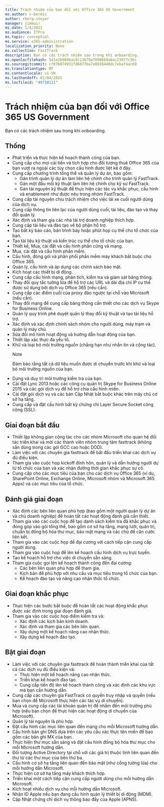 ```yaml
---
title: Trách nhiệm của bạn đối với Office 365 US Government
ms.author: v-bermic
author: rberg-steyer
manager: jimmuir
ms.date: 1/4/2021
ms.audience: ITPro
ms.topic: conceptual
ms.service: o365-administration
localization_priority: None
ms.collection: FastTrack
description: Bạn có các trách nhiệm sau trong khi onboarding.
ms.openlocfilehash: 541e26088bac9c13679a78906b9abac23077c36c
ms.sourcegitcommit: cf07b074931fd6877ba7e8938440dc7ebaf4ac69
ms.translationtype: MT
ms.contentlocale: vi-VN
ms.lasthandoff: 01/04/2021
ms.locfileid: "49750121"
---
```

# <a name="your-responsibilities-for-office-365-us-government"></a>Trách nhiệm của bạn đối với Office 365 US Government

Bạn có các trách nhiệm sau trong khi onboarding.
  
## <a name="general"></a>Thống

- Phát triển và thực hiện kế hoạch thành công của bạn.   
- Cung cấp cho mọi cải tiến và tích hợp cho đối tượng thuê Office 365 của bạn vượt ra ngoài các tùy chọn cấu hình được liệt kê ở đây.    
- Cung cấp chương trình tổng thể và quản lý dự án, bao gồm:     
  - Gán trình quản lý dự án làm liên hệ chính cho trình quản lý FastTrack.   
  - Gán một đầu mối kỹ thuật làm liên hệ chính cho kỹ sư FastTrack.  
  - Gán tài nguyên kỹ thuật để thực hiện các tác vụ khắc phục, cấu hình và enablement như được nêu trong nhóm FastTrack.   
- Cung cấp tài nguyên chịu trách nhiệm cho việc lái xe cuối người dùng của dịch vụ.    
- Cung cấp thông tin liên lạc của người dùng cuối, tài liệu, đào tạo và thay đổi quản lý.    
- Xác định và tham gia các nhà tài trợ doanh nghiệp thích hợp.     
- Cung cấp tài liệu và đào tạo về bộ phận hỗ trợ.     
- Tạo bất kỳ báo cáo, bản trình bày hoặc phút họp cụ thể cho tổ chức của bạn.     
- Tạo tài liệu kỹ thuật và kiến trúc cụ thể cho tổ chức của bạn.     
- Thiết kế, Mua, cài đặt và cấu hình phần cứng và mạng.    
- Mua, cài đặt và cấu hình phần mềm.     
- Cấu hình, đóng gói và phân phối phần mềm máy khách bắt buộc cho Office 365.    
- Quản lý, cấu hình và áp dụng các chính sách bảo mật.    
- Kích hoạt các thiết bị di động.    
- Cung cấp cấu hình mạng, phân tích, kiểm tra và giám sát băng thông. 
- Thay đổi quy tắc tường lửa để hỗ trợ các URL và dải địa chỉ IP cụ thể được sử dụng bởi dịch vụ Office 365 (nếu cần).
- Cung cấp các điểm cuối của proxy đảo ngược tại chỗ vào Microsoft (nếu cần).     
- Thay đổi mạng để cung cấp băng thông cần thiết cho các dịch vụ Skype for Business Online.   
- Quản lý quy trình phê duyệt quản lý thay đổi kỹ thuật và tạo tài liệu hỗ trợ.    
- Xác định và xác định chính sách nhóm cho người dùng, máy trạm và quản lý máy chủ.    
- Sửa đổi mô hình hoạt động và hướng dẫn hoạt động của bạn.   
- Thiết lập xác thực đa yếu tố.   
- Khử và loại bỏ môi trường nguồn (chẳng hạn như nhắn tin và cộng tác). 
    > [!NOTE]
    > Đảm bảo rằng tất cả dữ liệu muốn được di chuyển trước khi khử và loại bỏ môi trường nguồn của bạn.   
- Dựng và duy trì môi trường kiểm tra của bạn.  
- Cài đặt Lync 2013 hoặc các công cụ quản trị Skype for Business Online 2015 và các gói dịch vụ để hỗ trợ chia cấu hình miền.    
- Cài đặt gói dịch vụ và các bản Cập Nhật bắt buộc khác trên máy chủ cơ sở hạ tầng.     
- Cung cấp và đặt cấu hình bất kỳ chứng chỉ Layer Secure Socket công cộng (SSL). 
    
## <a name="initiate-phase"></a>Giai đoạn bắt đầu

- Thiết lập không gian cộng tác cho các nhóm Microsoft cho quan hệ đối tác triển khai và mời các thành viên nhóm trung tâm fasttrack (không sẵn dùng trong các gói GCC cao hoặc DOD).   
- Làm việc với các chuyên gia fasttrack để bắt đầu triển khai các dịch vụ đủ điều kiện.    
- Tham gia vào cuộc họp kickoff đính hôn, quản lý và dẫn hướng người dự từ tổ chức của bạn và xác nhận đường thời gian khắc phục sự cố.    
- Cung cấp cho các mục tiêu của bạn cho các dịch vụ Office 365 (ví dụ, SharePoint Online, Exchange Online, Microsoft nhóm và Microsoft 365 Apps) và các mục tiêu của tổ chức.
    
## <a name="assess-phase"></a>Đánh giá giai đoạn

- Xác định các bên liên quan phù hợp (bao gồm một người quản lý dự án và chủ doanh nghiệp) để hoàn tất các hoạt động đánh giá cần thiết.    
- Tham gia vào các cuộc họp để tạo danh sách kiểm tra đã khắc phục và đóng góp vào gói tổng thể, bao gồm cơ sở hạ tầng, mạng lưới, quản trị, chuẩn bị đồng bộ hóa thư mục, bảo mật mạng và các chủ đề căn cước liên kết. 
- Tham gia vào các cuộc họp để đại cương với cách tiếp cận cung cấp người dùng.     
- Tham gia vào cuộc họp để lên kế hoạch cấu hình dịch vụ trực tuyến.    
- Tạo kế hoạch hỗ trợ cho việc di chuyển sẵn sàng.    
- Tham gia cuộc gọi lên kế hoạch thành công đến đại cương:   
  - Các bên liên quan phù hợp để tham gia.   
  - Kịch bản để phù hợp với nhu cầu và mục tiêu trong tổ chức của bạn.   
  - Kế hoạch đào tạo và nâng cao nhận thức tổ chức.
    
## <a name="remediate-phase"></a>Giai đoạn khắc phục

- Thực hiện các bước bắt buộc để hoàn tất các hoạt động khắc phục được xác định trong giai đoạn đánh giá.  
- Tham gia vào các cuộc họp điểm kiểm tra và:   
  - Xác định các kịch bản kinh doanh.  
  - Xác định và tham gia các bên liên quan.  
  - Xây dựng một kế hoạch nâng cao nhận thức. 
  - Xây dựng kế hoạch đào tạo.
    
## <a name="enable-phase"></a>Bật giai đoạn

- Làm việc với các chuyên gia fasttrack để hoàn thành triển khai của tất cả các dịch vụ đủ điều kiện và:  
  - Thực hiện một kế hoạch nâng cao nhận thức.   
  - Triển khai kế hoạch đào tạo.   
  - Cung cấp tiến độ lên kế hoạch thành công và xác định các khu vực mà bạn cần hướng dẫn.  
- Cung cấp các chuyên gia FastTrack có quyền truy nhập và quyền (nếu bạn chọn để Microsoft thực hiện các tác vụ di chuyển).   
- Mua và cung cấp các tài khoản quản trị để nhắm đến môi trường phù hợp (nếu bạn chọn để thực hiện các hoạt động di chuyển của Microsoft).    
- Quản lý tài nguyên là phù hợp.     
- Đặt cấu hình các mục liên quan đến mạng cho mỗi Microsoft hướng dẫn.    
- Cấu hình bản ghi DNS dựa trên các yêu cầu xác thực tên miền để bao gồm các bản ghi MX của bạn.    
- Thực hiện thư mục sẵn sàng và đặt cấu hình đồng bộ hóa thư mục cho mỗi Microsoft hướng dẫn.   
- Đối tượng Active Directory tại chỗ với các giá trị thuộc tính liên quan đến thư từ các thư mục của bên thứ ba.    
- Cấu hình cơ sở hạ tầng liên quan đến bảo mật (như cổng tường lửa) cho mỗi hướng dẫn Microsoft.    
- Thực hiện cơ sở hạ tầng máy khách thích hợp.   
- Triển khai một cách tiếp cận cung cấp người dùng cho mỗi hướng dẫn Microsoft.    
- Kích hoạt nhiều dịch vụ cho mỗi hướng dẫn Microsoft.    
- Nhận ID Apple nếu bạn đang cấu hình quản lý thiết bị di động (MDM).   
- Cập Nhật chứng chỉ dịch vụ thông báo đẩy của Apple (APNS).
  